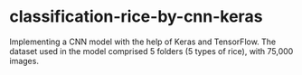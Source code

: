 # classification-rice-by-cnn-keras
Implementing a CNN model with the help of Keras and TensorFlow.
The dataset used in the model comprised 5 folders (5 types of rice), with 75,000 images.
